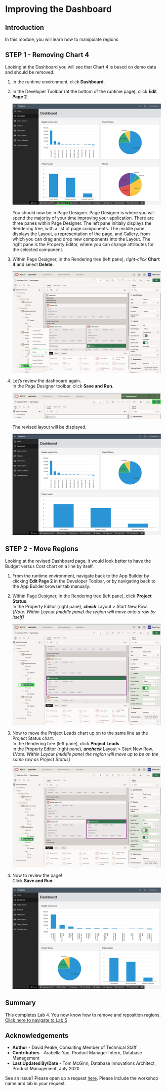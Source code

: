 # Improving the Dashboard

## Introduction

In this module, you will learn how to manipulate regions.

## **STEP 1** - Removing Chart 4
Looking at the Dashboard you will see that Chart 4 is based on demo data and should be removed.

1. In the runtime environment, click **Dashboard**.
2. In the Developer Toolbar (at the bottom of the runtime page), click **Edit Page 2**.

    ![](images/go-page2.png " ")

    You should now be in Page Designer. Page Designer is where you will spend the majority of your time improving your application. There are three panes within Page Designer. The left pane initially displays the Rendering tree, with a list of page components. The middle pane displays the Layout, a representation of the page, and Gallery, from which you can drag and drop new components into the Layout. The right pane is the Property Editor, where you can change attributes for the selected component.

3. Within Page Designer, in the Rendering tree (left pane), _right-click_ **Chart 4** and select **Delete**.

    ![](images/delete-chart.png " ")

4. Let’s review the dashboard again.   
    In the Page Designer toolbar, click **Save and Run**.

    ![](images/run-dash.png " ")

    The revised layout will be displayed.

    ![](images/view-dash.png " ")

## **STEP 2** - Move Regions
Looking at the revised Dashboard page, it would look better to have the Budget versus Cost chart on a line by itself.

1. From the runtime environment, navigate back to the App Builder by clicking **Edit Page 2** in the Developer Toolbar, or by navigating back to the App Builder browser tab manually.
2. Within Page Designer, in the Rendering tree (left pane), click **Project Status**.   
    In the Property Editor (right pane), **_check_** Layout > Start New Row.  
    *{Note: Within Layout (middle pane) the region will move onto a row by itself}*

    ![](images/set-status.png " ")

3. Now to move the Project Leads chart up on to the same line as the Project Status chart.  
    In the Rendering tree (left pane), click **Project Leads**.     
    In the Property Editor (right pane), **_uncheck_** Layout > Start New Row.  
    *{Note: Within Layout (middle pane) the region will move up to be on the same row as Project Status}*

    ![](images/set-leads.png " ")

5. Now to review the page!     
    Click **Save and Run**.

    ![](images/final-dash.png " ")

## **Summary**

This completes Lab 4. You now know how to remove and reposition regions. [Click here to navigate to Lab 5](?lab=lab-5-improving-projects)

## **Acknowledgements**

 - **Author** -  David Peake, Consulting Member of Technical Staff
 - **Contributors** - Arabella Yao, Product Manager Intern, Database Management
 - **Last Updated By/Date** - Tom McGinn, Database Innovations Architect, Product Management, July 2020

See an issue? Please open up a request [here](https://github.com/oracle/learning-library/issues). Please include the workshop name and lab in your request.
